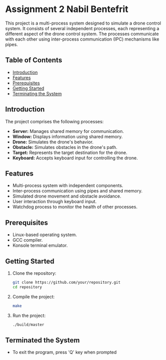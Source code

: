 # Assignment 2 Nabil Bentefrit

This project is a multi-process system designed to simulate a drone control system. It consists of several independent processes, each representing a different aspect of the drone control system. The processes communicate with each other using inter-process communication (IPC) mechanisms like pipes.

## Table of Contents
- [Introduction](#introduction)
- [Features](#features)
- [Prerequisites](#prerequisites)
- [Getting Started](#getting-started)
- [Terminating the System](#terminating-the-system)

## Introduction

The project comprises the following processes:
- **Server:** Manages shared memory for communication.
- **Window:** Displays information using shared memory.
- **Drone:** Simulates the drone's behavior.
- **Obstacle:** Simulates obstacles in the drone's path.
- **Target:** Represents the target destination for the drone.
- **Keyboard:** Accepts keyboard input for controlling the drone.

## Features

- Multi-process system with independent components.
- Inter-process communication using pipes and shared memory.
- Simulated drone movement and obstacle avoidance.
- User interaction through keyboard input.
- Watchdog process to monitor the health of other processes.

## Prerequisites

- Linux-based operating system.
- GCC compiler.
- Konsole terminal emulator.

## Getting Started

1. Clone the repository:

   ```bash
   git clone https://github.com/your/repository.git
   cd repository

2. Compile the project:
   ```bash
   make
   
3. Run the project: 
   ```bash
   ./build/master

## Terminated the System

- To exit the program, press 'Q' key when prompted
